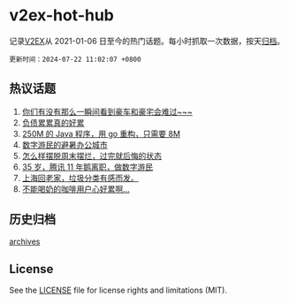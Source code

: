 # v2ex-hot-hub

 记录[V2EX](https://www.v2ex.com/)从 2021-01-06 日至今的热门话题。每小时抓取一次数据，按天[归档](archives)。

`更新时间：2024-07-22 11:02:07 +0800`

## 热议话题

1. [你们有没有那么一瞬间看到豪车和豪宅会难过~~~](https://www.v2ex.com/t/1059027)
1. [负债累累真的好累](https://www.v2ex.com/t/1058942)
1. [250M 的 Java 程序，用 go 重构，只需要 8M](https://www.v2ex.com/t/1058986)
1. [数字游民的避暑办公城市](https://www.v2ex.com/t/1058913)
1. [怎么样摆脱周末摆烂，过完就后悔的状态](https://www.v2ex.com/t/1059023)
1. [35 岁，腾讯 11 年鹅离职，做数字游民](https://www.v2ex.com/t/1058912)
1. [上海回老家，垃圾分类有感而发。](https://www.v2ex.com/t/1059029)
1. [不能喝奶的咖啡用户心好累啊...](https://www.v2ex.com/t/1058918)

## 历史归档

[archives](archives)

## License

See the [LICENSE](LICENSE) file for license rights and limitations (MIT).
